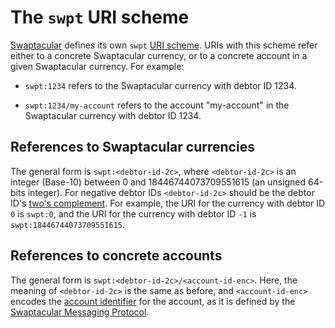 The `swpt` URI scheme
=====================

[Swaptacular] defines its own `swpt` [URI scheme]. URIs with this
scheme refer either to a concrete Swaptacular currency, or to a
concrete account in a given Swaptacular currency. For example:

* `swpt:1234` refers to the Swaptacular currency with debtor ID 1234.

* `swpt:1234/my-account` refers to the account "my-account" in the
  Swaptacular currency with debtor ID 1234.


References to Swaptacular currencies
------------------------------------

The general form is `swpt:<debtor-id-2c>`, where `<debtor-id-2c>` is
an integer (Base-10) between 0 and 18446744073709551615 (an unsigned
64-bits integer). For negative debtor IDs `<debtor-id-2c>` should be
the debtor ID's [two's complement]. For example, the URI for the
currency with debtor ID `0` is `swpt:0`, and the URI for the currency
with debtor ID `-1` is `swpt:18446744073709551615`.


References to concrete accounts
-------------------------------

The general form is `swpt:<debtor-id-2c>/<account-id-enc>`. Here, the
meaning of `<debtor-id-2c>` is the same as before, and
`<account-id-enc>` encodes the [account identifier] for the account,
as it is defined by the [Swaptacular Messaging Protocol].



[Swaptacular]: https://swaptacular.github.io/overview
[URI scheme]: https://en.wikipedia.org/wiki/Uniform_Resource_Identifier#Syntax
[two's complement]: https://en.wikipedia.org/wiki/Two%27s_complement
[account identifier]: https://github.com/epandurski/swpt_accounts/blob/master/protocol.rst#account-id
[Swaptacular Messaging Protocol]: https://github.com/swaptacular/swpt_accounts/blob/master/protocol.rst
